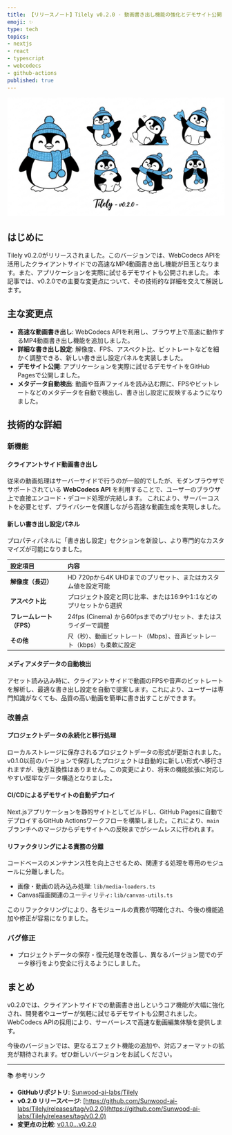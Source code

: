 ```yaml
---
title: 【リリースノート】Tilely v0.2.0 - 動画書き出し機能の強化とデモサイト公開
emoji: ✨
type: tech
topics:
- nextjs
- react
- typescript
- webcodecs
- github-actions
published: true
---
```


![imagen-4-ultra_2025-10-28T11-00-01-091Z_Minimalist_cartoon_line_art_character_reference_sh_1.png](https://raw.githubusercontent.com/Sunwood-ai-labs/Tilely/main/generated-images/release-v0.2.0-20251028_105907/imagen-4-ultra_2025-10-28T11-00-01-091Z_Minimalist_cartoon_line_art_character_reference_sh_1.png)

## はじめに
Tilely v0.2.0がリリースされました。このバージョンでは、WebCodecs APIを活用したクライアントサイドでの高速なMP4動画書き出し機能が目玉となります。また、アプリケーションを実際に試せるデモサイトも公開されました。
本記事では、v0.2.0での主要な変更点について、その技術的な詳細を交えて解説します。

## 主な変更点
- **高速な動画書き出し**: WebCodecs APIを利用し、ブラウザ上で高速に動作するMP4動画書き出し機能を追加しました。
- **詳細な書き出し設定**: 解像度、FPS、アスペクト比、ビットレートなどを細かく調整できる、新しい書き出し設定パネルを実装しました。
- **デモサイト公開**: アプリケーションを実際に試せるデモサイトをGitHub Pagesで公開しました。
- **メタデータ自動検出**: 動画や音声ファイルを読み込む際に、FPSやビットレートなどのメタデータを自動で検出し、書き出し設定に反映するようになりました。

## 技術的な詳細
### 新機能
#### クライアントサイド動画書き出し
従来の動画処理はサーバーサイドで行うのが一般的でしたが、モダンブラウザでサポートされている **WebCodecs API** を利用することで、ユーザーのブラウザ上で直接エンコード・デコード処理が完結します。
これにより、サーバーコストを必要とせず、プライバシーを保護しながら高速な動画生成を実現しました。

#### 新しい書き出し設定パネル
プロパティパネルに「書き出し設定」セクションを新設し、より専門的なカスタマイズが可能になりました。

| 設定項目 | 内容 |
|:---|:---|
| **解像度（長辺）** | HD 720pから4K UHDまでのプリセット、またはカスタム値を設定可能 |
| **アスペクト比** | プロジェクト設定と同じ比率、または16:9や1:1などのプリセットから選択 |
| **フレームレート（FPS）** | 24fps (Cinema) から60fpsまでのプリセット、またはスライダーで調整 |
| **その他** | 尺（秒）、動画ビットレート（Mbps）、音声ビットレート（kbps）も柔軟に設定 |

#### メディアメタデータの自動検出
アセット読み込み時に、クライアントサイドで動画のFPSや音声のビットレートを解析し、最適な書き出し設定を自動で提案します。これにより、ユーザーは専門知識がなくても、品質の高い動画を簡単に書き出すことができます。

### 改善点
#### プロジェクトデータの永続化と移行処理
ローカルストレージに保存されるプロジェクトデータの形式が更新されました。v0.1.0以前のバージョンで保存したプロジェクトは自動的に新しい形式へ移行されますが、後方互換性はありません。この変更により、将来の機能拡張に対応しやすい堅牢なデータ構造となりました。

#### CI/CDによるデモサイトの自動デプロイ
Next.jsアプリケーションを静的サイトとしてビルドし、GitHub Pagesに自動でデプロイするGitHub Actionsワークフローを構築しました。これにより、`main`ブランチへのマージからデモサイトへの反映までがシームレスに行われます。

#### リファクタリングによる責務の分離
コードベースのメンテナンス性を向上させるため、関連する処理を専用のモジュールに分離しました。
- 画像・動画の読み込み処理: `lib/media-loaders.ts`
- Canvas描画関連のユーティリティ: `lib/canvas-utils.ts`

このリファクタリングにより、各モジュールの責務が明確化され、今後の機能追加や修正が容易になりました。

### バグ修正
- プロジェクトデータの保存・復元処理を改善し、異なるバージョン間でのデータ移行をより安全に行えるようにしました。

## まとめ
v0.2.0では、クライアントサイドでの動画書き出しというコア機能が大幅に強化され、開発者やユーザーが気軽に試せるデモサイトも公開されました。WebCodecs APIの採用により、サーバーレスで高速な動画編集体験を提供します。

今後のバージョンでは、更なるエフェクト機能の追加や、対応フォーマットの拡充が期待されます。ぜひ新しいバージョンをお試しください。

---
📚 参考リンク
- **GitHubリポジトリ**: [Sunwood-ai-labs/Tilely](https://github.com/Sunwood-ai-labs/Tilely)
- **v0.2.0 リリースページ**: [https://github.com/Sunwood-ai-labs/Tilely/releases/tag/v0.2.0](https://github.com/Sunwood-ai-labs/Tilely/releases/tag/v0.2.0)
- **変更点の比較**: [v0.1.0...v0.2.0](https://github.com/Sunwood-ai-labs/Tilely/compare/v0.1.0...v0.2.0)

